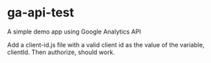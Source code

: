 # ga-api-test
A simple demo app using Google Analytics API


Add a client-id.js file with a valid client id as the value of the variable, clientId. Then authorize, should work.
